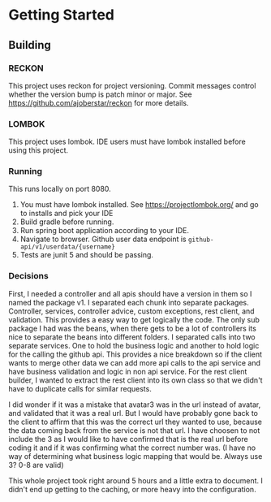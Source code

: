 # Getting Started

## Building

### RECKON
This project uses reckon for project versioning. Commit messages control whether the version bump is patch minor or major. See https://github.com/ajoberstar/reckon for more details.


### LOMBOK
This project uses lombok. IDE users must have lombok installed before using this project.

### Running
This runs locally on port 8080.
1. You must have lombok installed. See https://projectlombok.org/ and go to installs and pick your IDE
2. Build gradle before running.
3. Run spring boot application according to your IDE.
4. Navigate to browser. Github user data endpoint is `github-api/v1/userdata/{username}`
5. Tests are junit 5 and should be passing.


### Decisions
First, I needed a controller and all apis should have a version in them so I named the package v1. I separated each chunk into separate packages. Controller, services, controller advice, custom exceptions, rest client, and validation. This provides a easy way to get logically the code. The only sub package I had was the beans, when there gets to be a lot of controllers its nice to separate the beans into different folders. I separated calls into two separate services. One to hold the business logic and another to hold logic for the calling the github api. This provides a nice breakdown so if the client wants to merge other data we can add more api calls to the api service and have business validation and logic in non api service. For the rest client builder, I wanted to extract the rest client into its own class so that we didn't have to duplicate calls for similar requests. 

I did wonder if it was a mistake that avatar3 was in the url instead of avatar, and validated that it was a real url. But I would have probably gone back to the client to affirm that this was the correct url they wanted to use, because the data coming back from the service is not that url. I have choosen to not include the 3 as I would like to have confirmed that is the real url before coding it and if it was confirming what the correct number was. (I have no way of determining what business logic mapping that would be. Always use 3? 0-8 are valid)

This whole project took right around 5 hours and a little extra to document. I didn't end up getting to the caching, or more heavy into the configuration.



